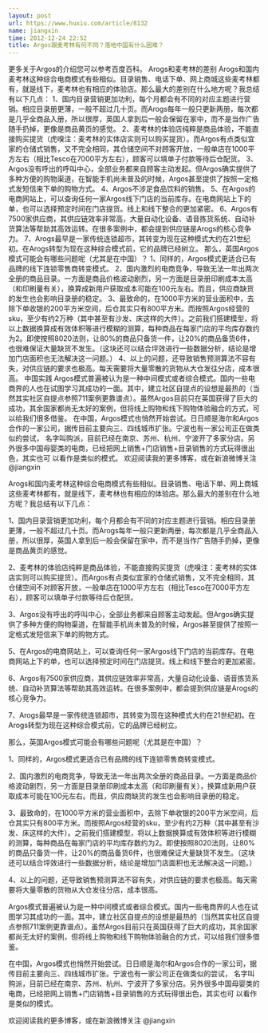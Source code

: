 ```yaml
---
layout: post
url: https://www.huxiu.com/article/8132
name: jiangxin
time: 2012-12-24 22:52
title: Argos跟麦考林有何不同？落地中国有什么困难？
---
```

更多关于Argos的介绍您可以参考百度百科。 Arogs和麦考林的差别 Arogs和国内麦考林这种综合电商模式有些相似。目录销售、电话下单、网上商城这些麦考林都有，就是线下，麦考林也有相应的体验店。那么最大的差别在什么地方呢？我总结有以下几点： 1、国内目录营销更加功利，每个月都会有不同的对应主题进行营销。相应目录册更薄，一般不超过几十页。而Arogs每年一般只更新两册，每次都是几乎全商品入册，所以很厚，英国人拿到后一般会保留在家中，而不是当作广告随手扔掉，更像是商品黄页的感觉。 2、麦考林的体验店纯粹是商品体验，不能直接购买提货（虎嗅注：麦考林的实体店实则可以购买提货）。而Argos有点类似宜家的仓储式销售，又不完全相同，其仓储空间不对顾客开放，一般单店在1000平方左右（相比Tesco在7000平方左右），顾客可以填单子付款等待后仓配货。 3、Argos没有呼出的呼叫中心，全部业务都来自顾客主动发起。但Argos确实提供了多种方便的购物渠道，在智能手机尚未普及的时候，Argos甚至提供了按照一定格式发短信来下单的购物方式。 4、Argos不涉足食品饮料的销售。 5、在Argos的电商网站上，可以查询任何一家Argos线下门店的当前库存。在电商网站上下的单，也可以选择预定时间在门店提货。线上和线下整合的更加紧密。 6、Argos有7500家供应商，其供应链效率非常高，大量自动化设备、语音拣货系统、自动补货算法等帮助其高效运转。在很多案例中，都会提到供应链是Arogs的核心竞争力。 7、Arogs最早是一家传统连锁超市，其转变为现在这种模式大约在21世纪初。在Arogs转型为现在这种综合模式前，它的品牌已经树立。 那么，英国Argos模式可能会有哪些问题呢（尤其是在中国）？ 1、同样的，Argos模式更适合已有品牌的线下连锁零售商转变模式。 2、国内激烈的电商竞争，导致无法一年出两次全册的商品目录。一方面是商品价格波动剧烈，另一方面是目录册印刷成本太高（和印刷量有关），换算成新用户获取成本可能在100元左右。而且，供应商缺货的发生也会影响目录册的稳定。 3、最致命的，在1000平方米的营业面积中，去除下单收银的200平方米空间，后仓其实只有800平方米。而按照Argos经营的sku，至少有约2万种（其中甚至有沙发、床这样的大件）。之前我们搭建模型，将以上数据换算成有效体积等进行模糊的测算，每种商品在每家门店的平均库存数约为2。即使按照8020法则，让80%的商品只备货一件，让20%的商品备货6件，也很难保证大量缺货不发生。（这块还可以结合坪效进行一些数据分析，结论是增加门店面积也无法解决这一问题。） 4、以上的问题，还导致销售预测算法不容有失，对供应链的要求也极高。每天需要将大量零散的货物从大仓发往分店，成本很高。 中国实践 Argos模式普遍被认为是一种中间模式或者综合模式。国内一些电商界的人也在试图学习其成功的一面。其中，建立社区自提点的设想是最热的（当然其实社区自提点参照711案例更靠谱点）。虽然Argos目前只在英国获得了巨大的成功，其余国家都尚无太好的案例，但将线上购物和线下购物体验融合的方式，可以给我们很多借鉴。 在中国，Argos模式也悄然开始尝试。日日顺是海尔和Argos合作的一家公司，据传目前主要向三、四线城市扩张。宁波也有一家公司正在做类似的尝试， 名字叫购派，目前已经在南京、苏州、杭州、宁波开了多家分店。另外很多中国母婴类的电商，已经把网上销售+门店销售+目录销售的方式玩得很出色，其实也可 以看作是类似的模式。 欢迎阅读我的更多博客，或在新浪微博关注 @jiangxin

Arogs和国内麦考林这种综合电商模式有些相似。目录销售、电话下单、网上商城这些麦考林都有，就是线下，麦考林也有相应的体验店。那么最大的差别在什么地方呢？我总结有以下几点：

1、国内目录营销更加功利，每个月都会有不同的对应主题进行营销。相应目录册更薄，一般不超过几十页。而Arogs每年一般只更新两册，每次都是几乎全商品入册，所以很厚，英国人拿到后一般会保留在家中，而不是当作广告随手扔掉，更像是商品黄页的感觉。

2、麦考林的体验店纯粹是商品体验，不能直接购买提货（虎嗅注：麦考林的实体店实则可以购买提货）。而Argos有点类似宜家的仓储式销售，又不完全相同，其仓储空间不对顾客开放，一般单店在1000平方左右（相比Tesco在7000平方左右），顾客可以填单子付款等待后仓配货。

3、Argos没有呼出的呼叫中心，全部业务都来自顾客主动发起。但Argos确实提供了多种方便的购物渠道，在智能手机尚未普及的时候，Argos甚至提供了按照一定格式发短信来下单的购物方式。

5、在Argos的电商网站上，可以查询任何一家Argos线下门店的当前库存。在电商网站上下的单，也可以选择预定时间在门店提货。线上和线下整合的更加紧密。

6、Argos有7500家供应商，其供应链效率非常高，大量自动化设备、语音拣货系统、自动补货算法等帮助其高效运转。在很多案例中，都会提到供应链是Arogs的核心竞争力。

7、Arogs最早是一家传统连锁超市，其转变为现在这种模式大约在21世纪初。在Arogs转型为现在这种综合模式前，它的品牌已经树立。

那么，英国Argos模式可能会有哪些问题呢（尤其是在中国）？

1、同样的，Argos模式更适合已有品牌的线下连锁零售商转变模式。

2、国内激烈的电商竞争，导致无法一年出两次全册的商品目录。一方面是商品价格波动剧烈，另一方面是目录册印刷成本太高（和印刷量有关），换算成新用户获取成本可能在100元左右。而且，供应商缺货的发生也会影响目录册的稳定。

3、最致命的，在1000平方米的营业面积中，去除下单收银的200平方米空间，后仓其实只有800平方米。而按照Argos经营的sku，至少有约2万种（其中甚至有沙发、床这样的大件）。之前我们搭建模型，将以上数据换算成有效体积等进行模糊的测算，每种商品在每家门店的平均库存数约为2。即使按照8020法则，让80%的商品只备货一件，让20%的商品备货6件，也很难保证大量缺货不发生。（这块还可以结合坪效进行一些数据分析，结论是增加门店面积也无法解决这一问题。）

4、以上的问题，还导致销售预测算法不容有失，对供应链的要求也极高。每天需要将大量零散的货物从大仓发往分店，成本很高。

Argos模式普遍被认为是一种中间模式或者综合模式。国内一些电商界的人也在试图学习其成功的一面。其中，建立社区自提点的设想是最热的（当然其实社区自提点参照711案例更靠谱点）。虽然Argos目前只在英国获得了巨大的成功，其余国家都尚无太好的案例，但将线上购物和线下购物体验融合的方式，可以给我们很多借鉴。

在中国，Argos模式也悄然开始尝试。日日顺是海尔和Argos合作的一家公司，据传目前主要向三、四线城市扩张。宁波也有一家公司正在做类似的尝试， 名字叫购派，目前已经在南京、苏州、杭州、宁波开了多家分店。另外很多中国母婴类的电商，已经把网上销售+门店销售+目录销售的方式玩得很出色，其实也可 以看作是类似的模式。

欢迎阅读我的更多博客，或在新浪微博关注 @jiangxin

